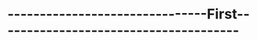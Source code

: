 # 

# 

# 

# 

# 

# -------------------------------First--------------------------------------



